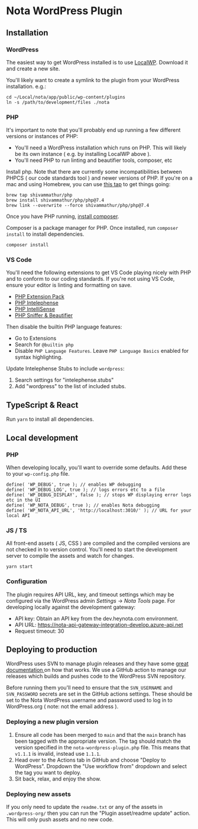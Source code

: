 # Nota WordPress Plugin

## Installation

### WordPress

The easiest way to get WordPress installed is to use [LocalWP](https://localwp.com/). Download it and create a new site.

You'll likely want to create a symlink to the plugin from your WordPress installation. e.g.:

```
cd ~/Local/nota/app/public/wp-content/plugins
ln -s /path/to/development/files ./nota
```

### PHP

It's important to note that you'll probably end up running a few different versions or instances of PHP:

- You'll need a WordPress installation which runs on PHP. This will likely be its own instance ( e.g. by installing LocalWP above ).
- You'll need PHP to run linting and beautifier tools, composer, etc

Install php. Note that there are currently some incompatibilities between PHPCS ( our code standards tool ) and newer versions of PHP. If you're on a mac and using Homebrew, you can use [this tap](https://github.com/shivammathur/homebrew-php) to get things going:

```
brew tap shivammathur/php
brew install shivammathur/php/php@7.4
brew link --overwrite --force shivammathur/php/php@7.4
```

Once you have PHP running, [install composer](https://getcomposer.org/doc/00-intro.md).

Composer is a package manager for PHP. Once installed, run `composer install` to install dependencies.

```
composer install
```

### VS Code

You'll need the following extensions to get VS Code playing nicely with PHP and to conform to our coding standards. If you're not using VS Code, ensure your editor is linting and formatting on save.

- [PHP Extension Pack](https://marketplace.visualstudio.com/items?itemName=xdebug.php-pack)
- [PHP Intelephense](https://marketplace.visualstudio.com/items?itemName=bmewburn.vscode-intelephense-client)
- [PHP IntelliSense](https://marketplace.visualstudio.com/items?itemName=zobo.php-intellisense)
- [PHP Sniffer & Beautifier](https://marketplace.visualstudio.com/items?itemName=ValeryanM.vscode-phpsab)

Then disable the builtin PHP language features:

- Go to Extensions
- Search for `@builtin php`
- Disable `PHP Language Features`. Leave `PHP Language Basics` enabled for syntax highlighting.

Update Intelephense Stubs to include `wordpress`:

1. Search settings for "intelephense.stubs"
2. Add "wordpress" to the list of included stubs.

## TypeScript & React

Run `yarn` to install all dependencies.

## Local development

### PHP

When developing locally, you'll want to override some defaults. Add these to your `wp-config.php` file.

```
define( 'WP_DEBUG', true ); // enables WP debugging
define( 'WP_DEBUG_LOG', true ); // logs errors etc to a file
define( 'WP_DEBUG_DISPLAY', false ); // stops WP displaying error logs etc in the UI
define( 'WP_NOTA_DEBUG', true ); // enables Nota debugging
define( 'WP_NOTA_API_URL', 'http://localhost:3010/' ); // URL for your local API
```

### JS / TS

All front-end assets ( JS, CSS ) are compiled and the compiled versions are not checked in to version control. You'll need to start the development server to compile the assets and watch for changes.

```
yarn start
```

### Configuration

The plugin requires API URL, key, and timeout settings which may be configured via the WordPress admin _Settings_ → _Nota Tools_ page. For developing locally against the development gateway:

- API key: Obtain an API key from the dev.heynota.com environment.
- API URL: https://nota-api-gateway-integration-develop.azure-api.net
- Request timeout: 30

## Deploying to production

WordPress uses SVN to manage plugin releases and they have some [ great documentation ](https://developer.wordpress.org/plugins/wordpress-org/how-to-use-subversion/) on how that works. We use a GitHub action to manage our releases which builds and pushes code to the WordPress SVN repository.

Before running them you'll need to ensure that the `SVN_USERNAME` and `SVN_PASSWORD` secrets are set in the GitHub actions settings. These should be set to the Nota WordPress username and password used to log in to WordPress.org ( note: not the email address ).

### Deploying a new plugin version

1. Ensure all code has been merged to `main` and that the `main` branch has been tagged with the appropriate version. The tag should match the version specified in the `nota-wordpress-plugin.php` file. This means that `v1.1.1` is invalid, instead use `1.1.1`.
2. Head over to the Actions tab in GitHub and choose "Deploy to WordPress". Dropdown the "Use workflow from" dropdown and select the tag you want to deploy.
3. Sit back, relax, and enjoy the show.

### Deploying new assets

If you only need to update the `readme.txt` or any of the assets in `.wordpress-org/` then you can run the "Plugin asset/readme update" action. This will only push assets and no new code.
